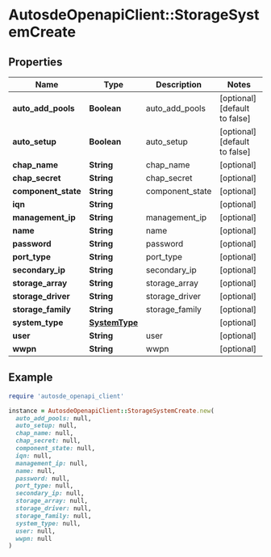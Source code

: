 # AutosdeOpenapiClient::StorageSystemCreate

## Properties

| Name | Type | Description | Notes |
| ---- | ---- | ----------- | ----- |
| **auto_add_pools** | **Boolean** | auto_add_pools | [optional][default to false] |
| **auto_setup** | **Boolean** | auto_setup | [optional][default to false] |
| **chap_name** | **String** | chap_name | [optional] |
| **chap_secret** | **String** | chap_secret | [optional] |
| **component_state** | **String** | component_state | [optional] |
| **iqn** | **String** |  | [optional] |
| **management_ip** | **String** | management_ip | [optional] |
| **name** | **String** | name | [optional] |
| **password** | **String** | password | [optional] |
| **port_type** | **String** | port_type | [optional] |
| **secondary_ip** | **String** | secondary_ip | [optional] |
| **storage_array** | **String** | storage_array | [optional] |
| **storage_driver** | **String** | storage_driver | [optional] |
| **storage_family** | **String** | storage_family | [optional] |
| **system_type** | [**SystemType**](SystemType.md) |  | [optional] |
| **user** | **String** | user | [optional] |
| **wwpn** | **String** | wwpn | [optional] |

## Example

```ruby
require 'autosde_openapi_client'

instance = AutosdeOpenapiClient::StorageSystemCreate.new(
  auto_add_pools: null,
  auto_setup: null,
  chap_name: null,
  chap_secret: null,
  component_state: null,
  iqn: null,
  management_ip: null,
  name: null,
  password: null,
  port_type: null,
  secondary_ip: null,
  storage_array: null,
  storage_driver: null,
  storage_family: null,
  system_type: null,
  user: null,
  wwpn: null
)
```

